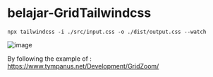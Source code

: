 # belajar-GridTailwindcss
```npx tailwindcss -i ./src/input.css -o ./dist/output.css --watch```

![image](https://user-images.githubusercontent.com/95122504/160287200-b6a9e49d-5095-4321-9180-e4ba4311659e.png)

By following the example of : https://www.tympanus.net/Development/GridZoom/
